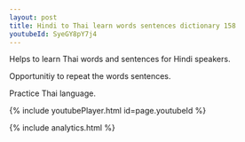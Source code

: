 ```yaml
---
layout: post
title: Hindi to Thai learn words sentences dictionary 158 
youtubeId: SyeGY8pY7j4
---
```

 
 
Helps to learn Thai words and sentences for Hindi speakers.

Opportunitiy to repeat the words sentences. 

Practice Thai language. 
 
{% include youtubePlayer.html id=page.youtubeId %}
 
 
{% include analytics.html %}